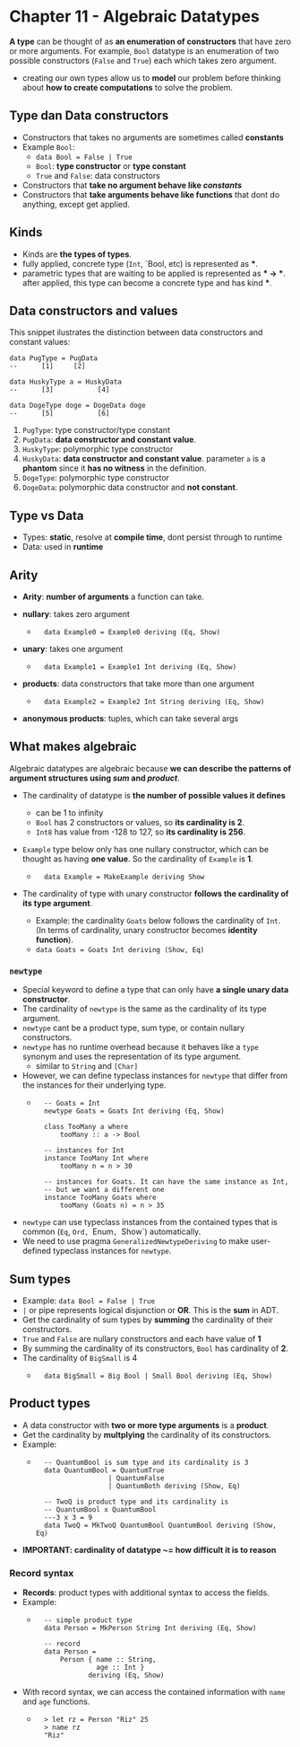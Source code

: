 # Chapter 11 - Algebraic Datatypes

**A type** can be thought of as **an enumeration of constructors** that have
zero or more arguments. For example, `Bool` datatype is an enumeration of two
possible constructors (`False` and `True`) each which takes zero argument.

* creating our own types allow us to **model** our problem before thinking about **how to create computations** to solve the problem.

## Type dan Data constructors

* Constructors that takes no arguments are sometimes called **constants**
* Example `Bool`: 
    * `data Bool = False | True`
    * `Bool`: **type constructor** or **type constant**
    * `True` and `False`: data constructors
* Constructors that **take no argument behave like *constants***
* Constructors that **take arguments behave like functions** that dont do anything,
  except get applied.

## Kinds

* Kinds are **the types of types**.
* fully applied, concrete type (`Int`, `Bool, etc) is represented as **\***.
* parametric types that are waiting to be applied is represented as **\* -> \***. after applied, this type can become a concrete type and has kind **\***.

## Data constructors and values

This snippet ilustrates the distinction between data constructors and constant
values:

```
data PugType = PugData
--      [1]     [2]

data HuskyType a = HuskyData
--      [3]           [4]

data DogeType doge = DogeData doge
--      [5]           [6]
```

1. `PugType`: type constructor/type constant
2. `PugData`: **data constructor and constant value**.
3. `HuskyType`: polymorphic type constructor
4. `HuskyData`: **data constructor and constant value**. parameter `a` is   a
   **phantom** since it **has no witness** in the definition.
5. `DogeType`: polymorphic type constructor
6. `DogeData`: polymorphic data constructor and **not constant**.

## Type vs Data

* Types: **static**, resolve at **compile time**, dont persist through to runtime
* Data: used in **runtime**

## Arity

* **Arity**: **number of arguments** a function can take.

* **nullary**: takes zero argument
    * ```
        data Example0 = Example0 deriving (Eq, Show)
      ```
* **unary**: takes one argument
    * ```
        data Example1 = Example1 Int deriving (Eq, Show)
      ```
* **products**: data constructors that take more than one argument
    * ```
        data Example2 = Example2 Int String deriving (Eq, Show)
      ```

* **anonymous products**: tuples, which can take several args

## What makes algebraic

Algebraic datatypes are algebraic because **we can describe the patterns of
argument structures using *sum* and *product***.

* The cardinality of datatype is **the number of possible values it defines**
    * can be 1 to infinity
    * `Bool` has 2 constructors or values, so **its cardinality is 2**.
    * `Int8` has value from -128 to 127, so **its cardinality is 256**.
* `Example` type below only has one nullary constructor, which can be thought
  as having **one value**. So the cardinality of `Example` is **1**.
    * ```
        data Example = MakeExample deriving Show
      ```

* The cardinality of type with unary constructor **follows the cardinality of its
  type argument**.
    * Example: the cardinality `Goats` below follows the cardinality of `Int`.
      (In terms of cardinality, unary constructor becomes **identity function**).
    * `data Goats = Goats Int deriving (Show, Eq)`

### `newtype`

* Special keyword to define a type that can only have **a single unary data
  constructor**.
* The cardinality of `newtype` is the same as the cardinality of its type
  argument.
* `newtype` cant be a product type, sum type, or contain nullary constructors.
* `newtype` has no runtime overhead because it behaves like a `type` synonym
  and uses the representation of its type argument.
    * similar to `String` and `[Char]`
* However, we can define typeclass instances for `newtype` that differ from the
  instances for their underlying type.
    * ```
        -- Goats = Int
        newtype Goats = Goats Int deriving (Eq, Show)

        class TooMany a where
            tooMany :: a -> Bool

        -- instances for Int
        instance TooMany Int where
            tooMany n = n > 30

        -- instances for Goats. It can have the same instance as Int,
        -- but we want a different one
        instance TooMany Goats where
            tooMany (Goats n) = n > 35
      ```
* `newtype` can use typeclass instances from the contained types that is common
  (`Eq`, `Ord, `Enum`, `Show`) automatically.
* We need to use pragma `GeneralizedNewtypeDeriving` to make user-defined
  typeclass instances for `newtype`.

## Sum types

* Example: `data Bool = False | True`
* `|` or pipe represents logical disjunction or **OR**. This is the **sum** in
  ADT.
* Get the cardinality of sum types by **summing** the cardinality of their
  constructors.
* `True` and `False` are nullary constructors and each have value of **1**
* By summing the cardinality of its constructors, `Bool` has cardinality of
  **2**.
* The cardinality of `BigSmall` is 4
    * ```
        data BigSmall = Big Bool | Small Bool deriving (Eq, Show)
      ```

## Product types

* A data constructor with **two or more type arguments** is a **product**.
* Get the cardinality by **multplying** the cardinality of its constructors.
* Example:
    * ```
        -- QuantumBool is sum type and its cardinality is 3
        data QuantumBool = QuantumTrue
                        | QuantumFalse
                        | QuantumBoth deriving (Show, Eq)

        -- TwoQ is product type and its cardinality is
        -- QuantumBool x QuantumBool
        ---3 x 3 = 9
        data TwoQ = MkTwoQ QuantumBool QuantumBool deriving (Show, Eq)
      ```
* **IMPORTANT: cardinality of datatype ~= how difficult it is to reason** 

### Record syntax

* **Records**: product types with additional syntax to access the fields.
* Example:
    * ```
        -- simple product type
        data Person = MkPerson String Int deriving (Eq, Show)

        -- record
        data Person = 
            Person { name :: String,
                     age :: Int }
                   deriving (Eq, Show) 
      ```
* With record syntax, we can access the contained information with `name` and
  `age` functions.
    * ```
        > let rz = Person "Riz" 25
        > name rz
        "Riz"
      ```

